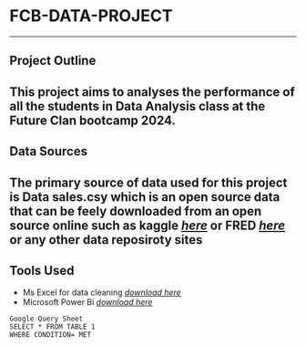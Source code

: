 # FCB-DATA-PROJECT
---

## Project Outline
This project aims to analyses the performance of all the students in Data Analysis class at the Future Clan bootcamp 2024. 
---

## Data Sources
The primary source of data used for this project is Data sales.csy which is an open source data that can be feely downloaded from an open source online such as kaggle _[here](www.kaggle.com)_ or FRED _[here](www.fred.stlouisfed.org)_ or any other data reposiroty sites
---

## Tools Used

- Ms Excel for data cleaning _[download here](http://microsoft.com)_
- Microsoft Power Bi _[download here](http://powerbi.microsoft.com)_


```
Google Query Sheet
SELECT * FROM TABLE 1
WHERE CONDITION= MET

```
